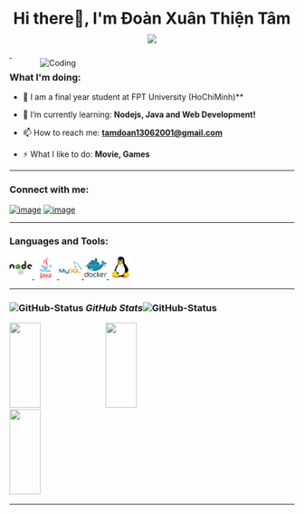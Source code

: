 <h1 align="center">Hi there👋, I'm Đoàn Xuân Thiện Tâm<img height="40" src="https://emoji.gg/assets/emoji/7333-parrotdance.gif"></h1>

<img align="right" alt="Coding" width="400" src="https://user-images.githubusercontent.com/78724676/107845321-998ad500-6e00-11eb-8f60-a90db837bdb2.gif" style="vertical-align:middle;margin:0px 50px">


<hr>

<h3 align="left"><b>What I'm doing:</b></h3>

- 🌁 I am a final year student at FPT University (HoChiMinh)**

- 🌱 I’m currently learning: **Nodejs, Java and Web Development!**

- 📫 How to reach me: **tamdoan13062001@gmail.com**

- ⚡ What I like to do: **Movie, Games**

<hr>

<h3 align="left">Connect with me:</h3>
<div align="left">

[![image](https://img.shields.io/badge/Gmail-D14836?style=for-the-badge&logo=gmail&logoColor=white)](mailto:tamdoan13062001@gmail.com)
[![image](https://img.shields.io/badge/Facebook-2596be?style=for-the-badge&logo=facebook&logoColor=white)](https://www.facebook.com/doanxuanthientam)
</div>

<hr>

<h3 align="left">Languages and Tools:</h3>
<p align="left">

  <a href="https://nodejs.org/en/docs/" target="_blank"> 
    <img src="https://raw.githubusercontent.com/devicons/devicon/master/icons/nodejs/nodejs-original-wordmark.svg" alt="nodejs" width="40" height="40"/> 
  </a> 
  
  <a href="https://docs.oracle.com/en/java/" target="_blank"> 
    <img src="https://raw.githubusercontent.com/devicons/devicon/master/icons/java/java-original-wordmark.svg" alt="java" width="40" height="40"/> 
  </a>
  <a href="https://dev.mysql.com/doc/" target="_blank"> 
    <img src="https://raw.githubusercontent.com/devicons/devicon/master/icons/mysql/mysql-original-wordmark.svg" alt="mysql" width="40" height="40"/> 
  </a>
  <a href="https://docs.docker.com/" target="_blank"> 
    <img src="https://raw.githubusercontent.com/devicons/devicon/master/icons/docker/docker-original-wordmark.svg" alt="docker" width="40" height="40"/> 
  </a>
  <a href="https://www.linux.org/" target="_blank"> 
    <img src="https://raw.githubusercontent.com/devicons/devicon/master/icons/linux/linux-original.svg" alt="linux" width="40" height="40"/> 
  </a> 
</p>

<hr>

<h3 align="left">
 <img src="https://media.giphy.com/media/8UHRm5oY4k4FDxq5QG/giphy.gif" width="30px" alt="GitHub-Status"/>&nbsp;<i><b>GitHub Stats</b></i><img src="https://media.giphy.com/media/8UHRm5oY4k4FDxq5QG/giphy.gif" width="30px" alt="GitHub-Status"/></h3>
<div align= "left">
  <img height= "150" width ="33%" src="https://github-readme-stats.vercel.app/api?username=tam13062001&theme=dark&hide_border=true&include_all_commits=true" />
  <img height= "150" width ="33%"src="https://github-readme-stats.vercel.app/api/top-langs/?username=tam13062001&theme=dark&hide_border=true&include_all_commits=true&count_private=false&layout=compact" />
  <img height= "150" width ="33%"src="https://github-readme-streak-stats.herokuapp.com/?user=tam13062001&theme=dark&hide_border=true" />
</div>

------
